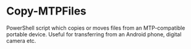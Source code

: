 # Copy-MTPFiles
PowerShell script which copies or moves files from an MTP-compatible portable device. Useful for transferring from an Android phone, digital camera etc.
